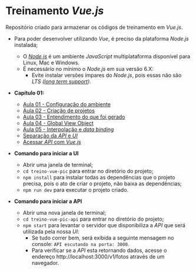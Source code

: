 # Treinamento _Vue.js_

Repositório criado para armazenar os códigos de treinamento em _Vue.js_.

- Para poder desenvolver utilizando _Vue_, é preciso da plataforma _Node.js_ instalada;
  - O _[Node.js](https://nodejs.org/pt)_ é um ambiente _JavaScript_ multiplataforma disponível para Linux, Mac e Windows.
  - É necessário no mínimo o _Node.js_ em sua versão 6.X:
    - Evite instalar versões ímpares do _Node.js_, pois essas não são _LTS ([long term support](https://pt.wikipedia.org/wiki/Suporte_de_longo_prazo))_.

- **Capítulo 01:**
  - [Aula 01 - Configuração do ambiente](docs/AULA_01.md)
  - [Aula 02 - Criação de projetos](docs/AULA_02.md)
  - [Aula 03 - Entendimento do que foi gerado](docs/AULA_03.md)
  - [Aula 04 - Global View Object](docs/AULA_04.md)
  - [Aula 05 - Interpolação e _data binding_](docs/AULA_05.md)
  - [Separação da _API_ e _UI_](docs/SEPARACAO_PROJETOS.md)
  - [Acessar _API_ com _Vue.js_](docs/ACESSO_API.md)

- **Comando para iniciar a UI**
  - Abrir uma janela de terminal;
  - `cd treino-vue-pic` para entrar no diretório do projeto;
  - `npm install` para instalar todas as dependências que o projeto precisa, pois o ato de criar o projeto, não baixa as dependências;
  - `npm run dev` para executar o projeto criado.

- **Comando para iniciar a API**
  - Abrir uma nova janela de terminal;
  - `cd treino-vue-pic-api` para entrar no diretório do projeto;
  - `npm start` para levantar o servidor que disponibiliza a _API_ que será utilizada pela nossa _UI_:
    - Se tudo correr bem, será exibida a seguinte mensagem no console: `API escutando na porta: 3000`.
    - Para verificar se a _API_ esta retornando dados, acesse o endereço http://localhost:3000/v1/fotos através de um navegador.
